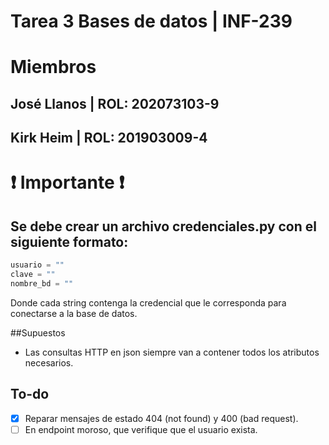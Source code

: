 # Tarea 3 Bases de datos | INF-239

# Miembros

## José Llanos | ROL: 202073103-9
## Kirk Heim | ROL: 201903009-4


# ❗  Importante ❗
## Se debe crear un archivo credenciales.py con el siguiente formato:
```python
usuario = ""
clave = ""
nombre_bd = ""
```
Donde cada string contenga la credencial que le corresponda para conectarse a la base de datos.

##Supuestos
- Las consultas HTTP en json siempre van a contener todos los atributos necesarios.

## To-do
- [X] Reparar mensajes de estado 404 (not found) y 400 (bad request).
- [ ] En endpoint moroso, que verifique que el usuario exista.
